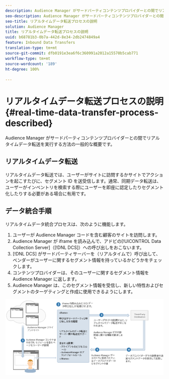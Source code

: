 ```yaml
---
description: Audience Manager がサードパーティコンテンツプロバイダーとの間でリアルタイムデータ転送を実行する方法の一般的な概要です。
seo-description: Audience Manager がサードパーティコンテンツプロバイダーとの間でリアルタイムデータ転送を実行する方法の一般的な概要です。
seo-title: リアルタイムデータ転送プロセスの説明
solution: Audience Manager
title: リアルタイムデータ転送プロセスの説明
uuid: b68781b3-0b7a-442d-8e34-2db2474849a4
feature: Inbound Data Transfers
translation-type: tm+mt
source-git-commit: dfb0191e3ea6f6c360991a2012a15570b5cab771
workflow-type: tm+mt
source-wordcount: '189'
ht-degree: 100%

---
```



# リアルタイムデータ転送プロセスの説明 {#real-time-data-transfer-process-described}

Audience Manager がサードパーティコンテンツプロバイダーとの間でリアルタイムデータ転送を実行する方法の一般的な概要です。

<!-- real-time-data-transfer-explained.xml -->

## リアルタイムデータ転送

リアルタイムデータ転送では、ユーザーがサイトに訪問するかサイトでアクションを起こすたびに、セグメント ID を送受信します。通常、同期データ転送は、ユーザーがインベントリを検索する際にユーザーを即座に認定したりセグメント化したりする必要がある場合に有用です。

## データ統合手順

リアルタイムデータ統合プロセスは、次のように機能します。

1. ユーザーが Audience Manager コードを含む顧客のサイトを訪問します。
1. Audience Manager が iframe を読み込んで、アドビの[!UICONTROL Data Collection Server]（[!DNL DCS]）への呼び出しをおこないます。
1. [!DNL DCS] がサードパーティサーバーを（リアルタイムで）呼び出して、ベンダーがユーザーに関するセグメント情報を持っているかどうかをチェックします。
1. コンテンツプロバイダーは、そのユーザーに関するセグメント情報を Audience Manager に返します。
1. Audience Manager は、このセグメント情報を受信し、新しい特性およびセグメントのターゲティングと作成に使用できるようにします。

![](assets/rt_reduce70.png)